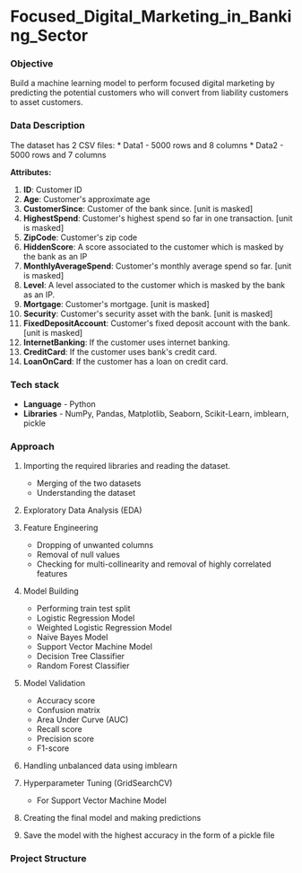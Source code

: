 # Focused_Digital_Marketing_in_Banking_Sector

### Objective
Build a machine learning model to perform focused digital marketing by predicting the potential customers who will convert from liability customers to asset customers.

### Data Description
The dataset has 2 CSV files:
    * Data1 - 5000 rows and 8 columns
    * Data2 - 5000 rows and 7 columns

**Attributes:**

1. **ID**: Customer ID
2. **Age**: Customer's approximate age
3. **CustomerSince**: Customer of the bank since. [unit is masked]
4. **HighestSpend**: Customer's highest spend so far in one transaction. [unit is masked]
5. **ZipCode**: Customer's zip code
6. **HiddenScore**: A score associated to the customer which is masked by the bank as an IP
7. **MonthlyAverageSpend**: Customer's monthly average spend so far. [unit is masked]
8. **Level**: A level associated to the customer which is masked by the bank as an IP.
9. **Mortgage**: Customer's mortgage. [unit is masked]
10. **Security**: Customer's security asset with the bank. [unit is masked]
11. **FixedDepositAccount**: Customer's fixed deposit account with the bank. [unit is masked]
12. **InternetBanking**: If the customer uses internet banking.
13. **CreditCard**: If the customer uses bank's credit card.
14. **LoanOnCard**: If the customer has a loan on credit card.

### Tech stack
- **Language** - Python
- **Libraries** - NumPy, Pandas, Matplotlib, Seaborn, Scikit-Learn, imblearn, pickle

### Approach
1. Importing the required libraries and reading the dataset.
    * Merging of the two datasets
    * Understanding the dataset

2. Exploratory Data Analysis (EDA)

3. Feature Engineering
    * Dropping of unwanted columns
    * Removal of null values
    * Checking for multi-collinearity and removal of highly correlated features

4. Model Building
    * Performing train test split
    * Logistic Regression Model
    * Weighted Logistic Regression Model
    * Naive Bayes Model
    * Support Vector Machine Model
    * Decision Tree Classifier
    * Random Forest Classifier

5. Model Validation
    * Accuracy score
    * Confusion matrix
    * Area Under Curve (AUC)
    * Recall score
    * Precision score
    * F1-score

6. Handling unbalanced data using imblearn

7. Hyperparameter Tuning (GridSearchCV)
    * For Support Vector Machine Model

8. Creating the final model and making predictions

9. Save the model with the highest accuracy in the form of a pickle file

### Project Structure


